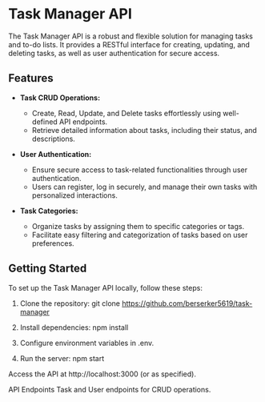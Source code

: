 # Task Manager API

The Task Manager API is a robust and flexible solution for managing tasks and to-do lists. It provides a RESTful interface for creating, updating, and deleting tasks, as well as user authentication for secure access.

## Features

- **Task CRUD Operations:**
  - Create, Read, Update, and Delete tasks effortlessly using well-defined API endpoints.
  - Retrieve detailed information about tasks, including their status, and descriptions.

- **User Authentication:**
  - Ensure secure access to task-related functionalities through user authentication.
  - Users can register, log in securely, and manage their own tasks with personalized interactions.

- **Task Categories:**
  - Organize tasks by assigning them to specific categories or tags.
  - Facilitate easy filtering and categorization of tasks based on user preferences.

## Getting Started

To set up the Task Manager API locally, follow these steps:

1. Clone the repository:
   git clone https://github.com/berserker5619/task-manager

2. Install dependencies:
npm install

3. Configure environment variables in .env.

4. Run the server:
npm start

Access the API at http://localhost:3000 (or as specified).

API Endpoints
Task and User endpoints for CRUD operations.

